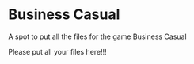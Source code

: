 # Business Casual
A spot to put all the files for the game Business Casual

Please put all your files here!!!
